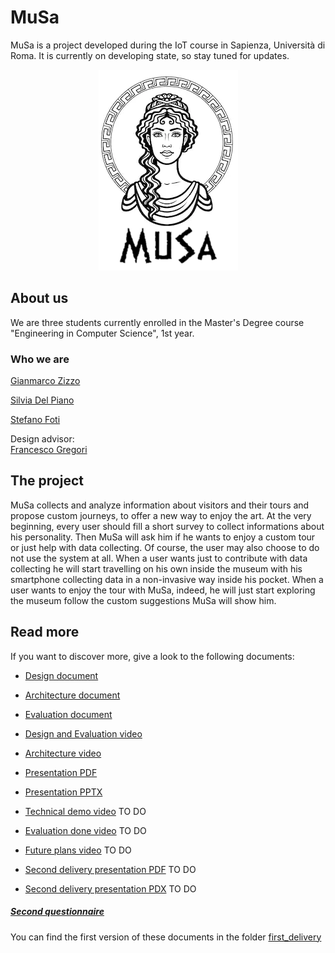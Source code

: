 # MuSa
MuSa is a project developed during the IoT course in Sapienza, Università di Roma. It is currently on developing state, so stay tuned for updates.

<div align="center"><img src="docs/src/logo2.png"/></div>

## About us
We are three students currently enrolled in the Master's Degree course "Engineering in Computer Science", 1st year.    
### Who we are
[Gianmarco Zizzo](https://www.linkedin.com/in/gianmarco-zizzo-9741861a3/)

[Silvia Del Piano](https://www.linkedin.com/in/silvia-del-piano-2482391a6)

[Stefano Foti](https://www.linkedin.com/in/stefano-foti/)

Design advisor:<br>
[Francesco Gregori](https://www.linkedin.com/in/francesco-gregori-7136ab1a3/)

## The project
MuSa collects and analyze information about visitors and their tours and propose custom journeys, to offer a new way to enjoy the art. At the very beginning, every user should fill a short survey to collect informations about his personality. Then MuSa will ask him if he wants to enjoy a custom tour or just help with data collecting. Of course, the user may also choose to do not use the system at all. When a user wants just to contribute with data collecting he will start travelling on his own inside the museum with his smartphone collecting data in a non-invasive way inside his pocket. When a user wants to enjoy the tour with MuSa, indeed, he will just start exploring the museum follow the custom suggestions MuSa will show him. 

## Read more
If you want to discover more, give a look to the following documents:
- [Design document](docs/Design.md)
- [Architecture document](docs/Architecture.md)
- [Evaluation document](docs/Evaluation.md)

- [Design and Evaluation video](https://www.youtube.com/watch?v=7l4aW7eUjL8)
- [Architecture video](https://youtu.be/ARw2u26Rarg)
- [Presentation PDF](/docs/src/presentation/presentation.pdf)
- [Presentation PPTX](/docs/src/presentation/presentation.pptx)

- [Technical demo video]() TO DO
- [Evaluation done video]() TO DO
- [Future plans video]() TO DO
- [Second delivery presentation PDF]() TO DO
- [Second delivery presentation PDX]() TO DO

##### [Second questionnaire](https://docs.google.com/forms/d/e/1FAIpQLScuXQogq65TNMCWS0vha5jCFXTIvuk0Vr5boziSh9H5GiGm-w/viewform?usp=sf_link)

You can find the first version of these documents in the folder [first_delivery](/first_delivery)
